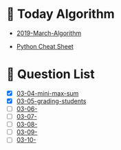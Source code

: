 # 🌿 Today Algorithm
- [2019-March-Algorithm](https://github.com/today-s-algorithm/2019-March-Algorithm)

- [Python Cheat Sheet](https://github.com/godori/today-algorithm/blob/master/python-cheat-sheet.md)
# 🍪 Question List
- [x] [03-04-mini-max-sum](https://www.hackerrank.com/challenges/mini-max-sum/problem)
- [x] [03-05-grading-students](https://www.hackerrank.com/challenges/grading/problem)
- [ ] [03-06-]()
- [ ] [03-07-]()
- [ ] [03-08-]()
- [ ] [03-09-]()
- [ ] [03-10-]()
